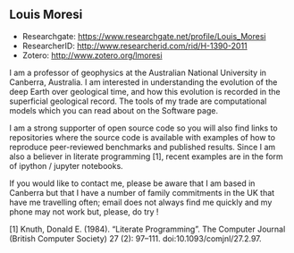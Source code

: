 ## Louis Moresi

  - Researchgate: https://www.researchgate.net/profile/Louis_Moresi
  - ResearcherID: http://www.researcherid.com/rid/H-1390-2011
  - Zotero: http://www.zotero.org/lmoresi
  
I am a professor of geophysics at the Australian National University in Canberra, Australia. I am interested in understanding the evolution of the deep Earth over geological time, and how this evolution is recorded in the superficial geological record. The tools of my trade are computational models which you can read about on the Software page.

I am a strong supporter of open source code so you will also find links to repositories where the source code is available with examples of how to reproduce peer-reviewed benchmarks and published results. Since I am also a believer in literate programming [1], recent examples are in the form of ipython / jupyter notebooks.

If you would like to contact me, please be aware that I am based in Canberra but that I have a number of family commitments in the UK that have me travelling often; email does not always find me quickly and my phone may not work but, please, do try !

[1] Knuth, Donald E. (1984). “Literate Programming”. The Computer Journal (British Computer Society) 27 (2): 97–111. doi:10.1093/comjnl/27.2.97.
